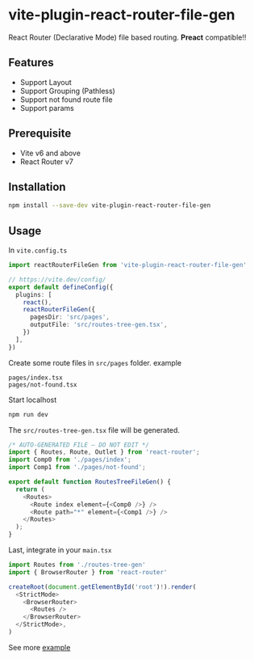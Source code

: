 
# vite-plugin-react-router-file-gen
React Router (Declarative Mode) file based routing. **Preact** compatible!!

## Features
- Support Layout
- Support Grouping (Pathless)
- Support not found route file
- Support params 

## Prerequisite
- Vite v6 and above
- React Router v7

## Installation
```bash
npm install --save-dev vite-plugin-react-router-file-gen
```

## Usage
In `vite.config.ts` 
```ts
import reactRouterFileGen from 'vite-plugin-react-router-file-gen'

// https://vite.dev/config/
export default defineConfig({
  plugins: [
    react(),
    reactRouterFileGen({
      pagesDir: 'src/pages',
      outputFile: 'src/routes-tree-gen.tsx',
    })
  ],
})
```

Create some route files in `src/pages` folder. example
```
pages/index.tsx
pages/not-found.tsx
```

Start localhost
```bash
npm run dev
```

The `src/routes-tree-gen.tsx` file will be generated. 
```ts
/* AUTO-GENERATED FILE — DO NOT EDIT */
import { Routes, Route, Outlet } from 'react-router';
import Comp0 from './pages/index';
import Comp1 from './pages/not-found';

export default function RoutesTreeFileGen() {
  return (
    <Routes>
      <Route index element={<Comp0 />} />
      <Route path="*" element={<Comp1 />} />
    </Routes>
  );
}
```

Last, integrate in your `main.tsx`
```ts
import Routes from './routes-tree-gen'
import { BrowserRouter } from 'react-router'

createRoot(document.getElementById('root')!).render(
  <StrictMode>
    <BrowserRouter>
      <Routes />
    </BrowserRouter>
  </StrictMode>,
)
```

See more [example](https://github.com/edwinwong90/vite-plugin-react-router-file-gen/tree/main/examples/vite-react)